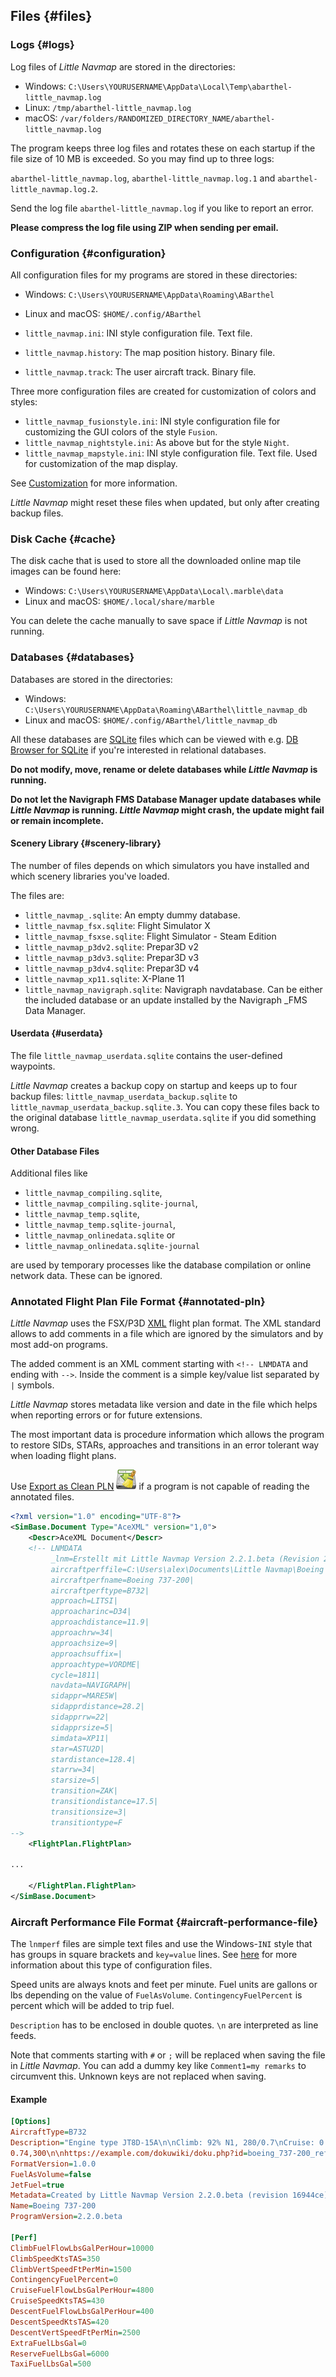 ## Files {#files}

### Logs {#logs}

Log files of _Little Navmap_ are stored in the directories:

* Windows: `C:\Users\YOURUSERNAME\AppData\Local\Temp\abarthel-little_navmap.log`
* Linux: `/tmp/abarthel-little_navmap.log`
* macOS: `/var/folders/RANDOMIZED_DIRECTORY_NAME/abarthel-little_navmap.log`

The program keeps three log files and rotates these on each startup if the file size of 10 MB is exceeded. So you may find up to three logs:

`abarthel-little_navmap.log`, `abarthel-little_navmap.log.1` and `abarthel-little_navmap.log.2`.

Send the log file `abarthel-little_navmap.log` if you like to report an error. 

**Please compress the log file using ZIP when sending per email.**

### Configuration {#configuration}

All configuration files for my programs are stored in these directories:

* Windows: `C:\Users\YOURUSERNAME\AppData\Roaming\ABarthel`
* Linux and macOS: `$HOME/.config/ABarthel`

* `little_navmap.ini`: INI style configuration file. Text file.
* `little_navmap.history`: The map position history. Binary file.
* `little_navmap.track`: The user aircraft track. Binary file.

Three more configuration files are created for customization of colors and styles:

* `little_navmap_fusionstyle.ini`: INI style configuration file for customizing the GUI colors of the style `Fusion`.
* `little_navmap_nightstyle.ini`: As above but for the style `Night`.
* `little_navmap_mapstyle.ini`: INI style configuration file. Text file. Used for customization of the map display.

See [Customization](CUSTOMIZE.md) for more information.

_Little Navmap_ might reset these files when updated, but only after creating backup files.

### Disk Cache {#cache}

The disk cache that is used to store all the downloaded online map tile images can be found here:

* Windows: `C:\Users\YOURUSERNAME\AppData\Local\.marble\data`
* Linux and macOS: `$HOME/.local/share/marble`

You can delete the cache manually to save space if _Little Navmap_ is not running.

### Databases {#databases}

Databases are stored in the directories:

* Windows: `C:\Users\YOURUSERNAME\AppData\Roaming\ABarthel\little_navmap_db`
* Linux and macOS: `$HOME/.config/ABarthel/little_navmap_db`

All these databases are [SQLite](http://sqlite.org) files which can be viewed with e.g. [DB Browser for SQLite](https://github.com/sqlitebrowser/sqlitebrowser/releases) if you're interested in relational databases.

**Do not modify, move, rename or delete databases while **_Little Navmap_** is running.**

**Do not let the Navigraph FMS Database Manager update databases while **_Little Navmap_** is running. **_Little Navmap_** might crash, the update might fail or remain incomplete.**

#### Scenery Library {#scenery-library}

The number of files depends on which simulators you have installed and which scenery libraries you've loaded.

The files are:

* `little_navmap_.sqlite`: An empty dummy database.
* `little_navmap_fsx.sqlite`: Flight Simulator X
* `little_navmap_fsxse.sqlite`: Flight Simulator - Steam Edition
* `little_navmap_p3dv2.sqlite`: Prepar3D v2
* `little_navmap_p3dv3.sqlite`: Prepar3D v3
* `little_navmap_p3dv4.sqlite`: Prepar3D v4
* `little_navmap_xp11.sqlite`: X-Plane 11
* `little_navmap_navigraph.sqlite`: Navigraph navdatabase. Can be either the included database or an update installed by the Navigraph _FMS Data Manager.

#### Userdata {#userdata}

The file `little_navmap_userdata.sqlite` contains the user-defined waypoints. 

_Little Navmap_ creates a backup copy on startup and keeps up to four backup files: `little_navmap_userdata_backup.sqlite` to `little_navmap_userdata_backup.sqlite.3`. You can copy these files back to the original database `little_navmap_userdata.sqlite` if you did something wrong.

#### Other Database Files

Additional files like

* `little_navmap_compiling.sqlite`,
* `little_navmap_compiling.sqlite-journal`,
* `little_navmap_temp.sqlite`,
* `little_navmap_temp.sqlite-journal`,
* `little_navmap_onlinedata.sqlite` or
* `little_navmap_onlinedata.sqlite-journal`

are used by temporary processes like the database compilation or online network data. These can be ignored.

### Annotated Flight Plan File Format {#annotated-pln}

_Little Navmap_ uses the FSX/P3D [XML](https://en.wikipedia.org/wiki/XML) flight plan format. The XML standard allows to add comments in a file which are ignored by the simulators and by most add-on programs.

The added comment is an XML comment starting with `<!-- LNMDATA` and ending with `-->`. Inside the comment is a simple key/value list separated by `|` symbols.

_Little Navmap_ stores metadata like version and date in the file which helps when reporting errors or for future extensions.

The most important data is procedure information which allows the program to restore SIDs, STARs, approaches and transitions in an error tolerant way when loading flight plans.

Use [Export as Clean PLN](MENUS.md#export-clean-flight-plan) ![Export as Clean PLN](../images/icons/filesaveclean.png "Export as Clean PLN")  if a program is not capable of reading the annotated files.

``` XML
<?xml version="1.0" encoding="UTF-8"?>
<SimBase.Document Type="AceXML" version="1,0">
    <Descr>AceXML Document</Descr>
    <!-- LNMDATA
         _lnm=Erstellt mit Little Navmap Version 2.2.1.beta (Revision 257538e) am 2018 11 05T20:20:11|
         aircraftperffile=C:\Users\alex\Documents\Little Navmap\Boeing 737-200 JT8D-15A.lnmperf|
         aircraftperfname=Boeing 737-200|
         aircraftperftype=B732|
         approach=LITSI|
         approacharinc=D34|
         approachdistance=11.9|
         approachrw=34|
         approachsize=9|
         approachsuffix=|
         approachtype=VORDME|
         cycle=1811|
         navdata=NAVIGRAPH|
         sidappr=MARE5W|
         sidapprdistance=28.2|
         sidapprrw=22|
         sidapprsize=5|
         simdata=XP11|
         star=ASTU2D|
         stardistance=128.4|
         starrw=34|
         starsize=5|
         transition=ZAK|
         transitiondistance=17.5|
         transitionsize=3|
         transitiontype=F
-->
    <FlightPlan.FlightPlan>

...

    </FlightPlan.FlightPlan>
</SimBase.Document>
```

### Aircraft Performance File Format {#aircraft-performance-file}

The `lnmperf` files are simple text files and use the Windows-`INI` style that has groups in square brackets and `key=value` lines. See [here](https://en.wikipedia.org/wiki/INI_file) for more information about this type of configuration files.

Speed units are always knots and feet per minute. Fuel units are gallons or lbs depending on the value of `FuelAsVolume`. `ContingencyFuelPercent` is percent which will be added to trip fuel.

`Description` has to be enclosed in double quotes. `\n` are interpreted as line feeds.

Note that comments starting with `#` or `;` will be replaced when saving the file in _Little Navmap_. You can add a dummy key like `Comment1=my remarks` to circumvent this. Unknown keys are not replaced when saving.

#### Example

``` INI
[Options]
AircraftType=B732
Description="Engine type JT8D-15A\n\nClimb: 92% N1, 280/0.7\nCruise: 0.74\nDescent:
0.74,300\n\nhttps://example.com/dokuwiki/doku.php?id=boeing_737-200_reference"
FormatVersion=1.0.0
FuelAsVolume=false
JetFuel=true
Metadata=Created by Little Navmap Version 2.2.0.beta (revision 16944ce) on 2018 11 02T20:23:52
Name=Boeing 737-200
ProgramVersion=2.2.0.beta

[Perf]
ClimbFuelFlowLbsGalPerHour=10000
ClimbSpeedKtsTAS=350
ClimbVertSpeedFtPerMin=1500
ContingencyFuelPercent=0
CruiseFuelFlowLbsGalPerHour=4800
CruiseSpeedKtsTAS=430
DescentFuelFlowLbsGalPerHour=400
DescentSpeedKtsTAS=420
DescentVertSpeedFtPerMin=2500
ExtraFuelLbsGal=0
ReserveFuelLbsGal=6000
TaxiFuelLbsGal=500
```
